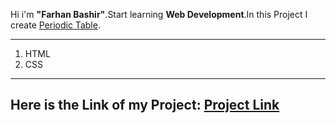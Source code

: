 Hi i'm **"Farhan Bashir"**.Start learning **Web Development**.In this Project I create [Periodic Table](http://farhan_peridoc_table.surge.sh/ "Periodic Table").

------------

1. HTML
2. CSS

------------

## Here is the Link of my Project: [Project Link](http://farhan_peridoc_table.surge.sh/ "Project Link")
